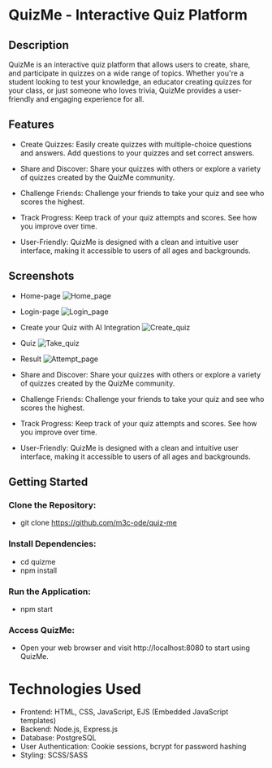 # QuizMe - Interactive Quiz Platform

## Description

QuizMe is an interactive quiz platform that allows users to create, share, and participate in quizzes on a wide range of topics. Whether you're a student looking to test your knowledge, an educator creating quizzes for your class, or just someone who loves trivia, QuizMe provides a user-friendly and engaging experience for all.

## Features
- Create Quizzes: Easily create quizzes with multiple-choice questions and answers. Add questions to your quizzes and set correct answers.

- Share and Discover: Share your quizzes with others or explore a variety of quizzes created by the QuizMe community.

- Challenge Friends: Challenge your friends to take your quiz and see who scores the highest.

- Track Progress: Keep track of your quiz attempts and scores. See how you improve over time.

- User-Friendly: QuizMe is designed with a clean and intuitive user interface, making it accessible to users of all ages and backgrounds.

## Screenshots

- Home-page
![Home_page](https://github.com/m3c-ode/quiz-me/blob/documents/new-screens/documents/screenshots/quizme-home.png)

- Login-page
![Login_page](https://github.com/m3c-ode/quiz-me/blob/documents/new-screens/documents/screenshots/quizme-login.png)

- Create your Quiz with AI Integration
![Create_quiz](https://github.com/m3c-ode/quiz-me/blob/documents/new-screens/documents/screenshots/quizme-create-with-ai.gif)

- Quiz
![Take_quiz](https://github.com/m3c-ode/quiz-me/blob/documents/new-screens/documents/screenshots/quizme-take-quiz.png)

- Result
![Attempt_page](https://github.com/m3c-ode/quiz-me/blob/documents/new-screens/documents/screenshots/quizme-attempts.png)


- Share and Discover: Share your quizzes with others or explore a variety of quizzes created by the QuizMe community.

- Challenge Friends: Challenge your friends to take your quiz and see who scores the highest.

- Track Progress: Keep track of your quiz attempts and scores. See how you improve over time.

- User-Friendly: QuizMe is designed with a clean and intuitive user interface, making it accessible to users of all ages and backgrounds.

## Getting Started

### Clone the Repository:

- git clone https://github.com/m3c-ode/quiz-me

### Install Dependencies:

- cd quizme
- npm install

### Run the Application:

- npm start

### Access QuizMe:

- Open your web browser and visit http://localhost:8080 to start using QuizMe.

# Technologies Used
- Frontend: HTML, CSS, JavaScript, EJS (Embedded JavaScript templates)
- Backend: Node.js, Express.js
- Database: PostgreSQL
- User Authentication: Cookie sessions, bcrypt for password hashing
- Styling: SCSS/SASS
